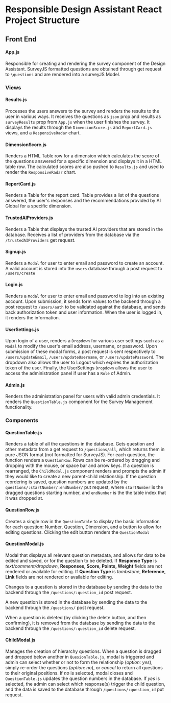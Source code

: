 # Responsible Design Assistant React Project Structure

## Front End

#### App.js
Responsible for creating and rendering the survey component of the Design Assistant. SurveyJS formatted questions are obtained through get request to ```\questions``` and are rendered into a surveyJS Model.

### Views 

#### Results.js
Processes the users answers to the survey and renders the results to the user in various ways. It receives the questions as ```json``` prop and results as ```surveyResults``` prop from ```App.js``` when the user finishes the survey. It displays the results through the ```DimensionScore.js``` and ```ReportCard.js``` views, and a ```ResponsiveRadar``` chart.

#### DimensionScore.js
Renders a HTML Table row for a dimension which calculates the score of the questions answered for a specific dimension and displays it in a HTML table row. The calculated scores are also pushed to ```Results.js``` and used to render the ```ResponsiveRadar``` chart.

#### ReportCard.js
Renders a Table for the report card. Table provides a list of the questions answered, the user's responses and the recommendations provided by AI Global for a specific dimension.

#### TrustedAIProviders.js
Renders a Table that displays the trusted AI providers that are stored in the database. Receives a list of providers from the database via the ```/trustedAIProviders``` get request.

#### Signup.js
Renders a ```Modal``` for user to enter email and password to create an account. A valid account is stored into the ```users``` database through a post request to ```/users/create``` 

#### Login.js
Renders a ```Modal``` for user to enter email and password to log into an existing account. Upon submission, it sends form values to the backend through a post request to  ```/users/auth``` to be validated against the database, and sends back authorization token and user information. When the user is logged in, it renders the information.

#### UserSettings.js
Upon login of a user, renders a ```Dropdown``` for various user settings such as a ```Modal``` to modify the user's email address, username, or password. Upon submission of these modal forms, a post request is sent respectively to ```/users/updateEmail```, ```/users/updateUsername```, or ```/users/updatePassword```. The dropdown also allows the user to Logout which expires the authorization token of the user. Finally, the UserSettings ```Dropdown``` allows the user to access the administration panel if user has a ```Role``` of Admin.

#### Admin.js
Renders the administration panel for users with valid admin credentials. It renders the ```QuestionTable.js``` component for the Survey Management functionality.

### Components

#### QuestionTable.js
Renders a table of all the questions in the database. Gets question and other metadata from a get request to ```/questions/all```, which returns them in pure JSON format (not formatted for SurveyJS). For each question, the function renders a ```QuestionRow```. Rows can be re-ordered by dragging and dropping with the mouse, or space bar and arrow keys. If a question is rearranged, the ```ChildModal.js``` component renders and prompts the admin if they would like to create a new parent-child relationship. If the question reordering is saved, question numbers are updated by the ```questions/:startNumber/:endNumber/``` put request, where ```startNumber``` is the dragged questions starting number, and ```endNumber``` is the the table index that it was dropped at.

#### QuestionRow.js
Creates a single row in the ```QuestionTable``` to display the basic information for each question: Number, Question, Dimension, and a button to allow for editing questions. Clicking the edit button renders the ```QuestionModal```

#### QuestionModal.js
Modal that displays all relevant question metadata, and allows for data to be edited and saved, or for the question to be deleted. If **Response Type** is *text/comment/dropdown*, **Responses, Score, Points, Weight** fields are not rendered or available for editing. If **Question Type** is *tombstone*, **Reference, Link** fields are not rendered or available for editing. 

Changes to a question is stored in the database by sending the data to the backend through the ```/questions/:question_id``` post request.

A new question is stored in the database by sending the data to the backend through the ```/questions/``` post request.

When a question is deleted (by clicking the delete button, and then confirming), it is removed from the database  by sending the data to the backend through the ```/questions/:question_id``` delete request.

#### ChildModal.js
Manages the creation of hierarchy questions. When a question is dragged and dropped below another in ```QuesionTable.js```, modal is triggered and admin can select whether or not to form the relationship (*option: yes*), simply re-order the questions (*option: no*), or *cancel* to return all questions to their original positions. If *no* is selected, modal closes and ```QuestionTable.js``` updates the question numbers in the database. If *yes* is selected, the admin can select which response(s) trigger the child question, and the data is saved to the database through ```/questions/:question_id``` put request. 

